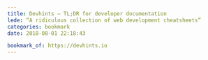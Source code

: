 ```yaml
---
title: Devhints — TL;DR for developer documentation
lede: “A ridiculous collection of web development cheatsheets”
categories: bookmark
date: 2018-08-01 22:18:43

bookmark_of: https://devhints.io
---
```

